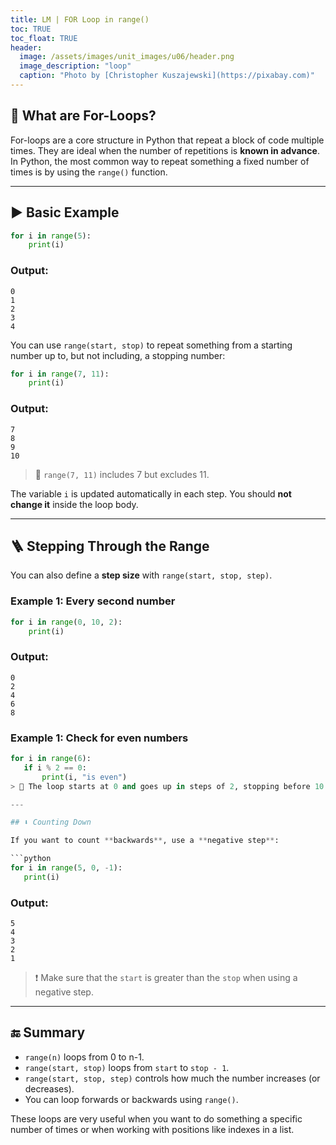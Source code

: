 ```yaml
---
title: LM | FOR Loop in range()
toc: TRUE
toc_float: TRUE
header:
  image: /assets/images/unit_images/u06/header.png
  image_description: "loop"
  caption: "Photo by [Christopher Kuszajewski](https://pixabay.com)"
---
```



## 🔁 What are For-Loops?

For-loops are a core structure in Python that repeat a block of code multiple times. They are ideal when the number of repetitions is **known in advance**. In Python, the most common way to repeat something a fixed number of times is by using the `range()` function.

---

## ▶️ Basic Example

```python
for i in range(5):
    print(i)
```

### Output:
```
0
1
2
3
4
```

You can use `range(start, stop)` to repeat something from a starting number up to, but not including, a stopping number:

```python
for i in range(7, 11):
    print(i)
```

### Output:
```
7
8
9
10
```

> 🧠 `range(7, 11)` includes 7 but excludes 11. 

The variable `i` is updated automatically in each step. You should **not change it** inside the loop body.

---

## 🪜 Stepping Through the Range

You can also define a **step size** with `range(start, stop, step)`.

### Example 1: Every second number

```python
for i in range(0, 10, 2):
    print(i)
```

### Output:
```
0
2
4
6
8
```
### Example 1: Check for even numbers
 
 ```python
 for i in range(6):
    if i % 2 == 0:
        print(i, "is even")
> 📌 The loop starts at 0 and goes up in steps of 2, stopping before 10.

---

## ⬇️ Counting Down

If you want to count **backwards**, use a **negative step**:

```python
for i in range(5, 0, -1):
    print(i)
```

### Output:
```
5
4
3
2
1
```

> ❗ Make sure that the `start` is greater than the `stop` when using a negative step.

---

## 🔚 Summary

- `range(n)` loops from 0 to n-1.
- `range(start, stop)` loops from `start` to `stop - 1`.
- `range(start, stop, step)` controls how much the number increases (or decreases).
- You can loop forwards or backwards using `range()`.

These loops are very useful when you want to do something a specific number of times or when working with positions like indexes in a list.
